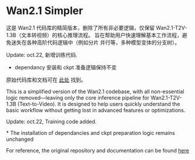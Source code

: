 # Wan2.1 Simpler

这是 Wan2.1 代码库的精简版本，删除了所有非必要逻辑，仅保留 Wan2.1-T2V-1.3B（文本转视频）的核心推理流程。
旨在帮助用户快速理解基本工作流程，避免迷失在各种高阶代码逻辑中（例如分片
并行等，多种模型变体的分支树）。

Update:
oct.22, 新增训练代码.

* dependancy 安装和 ckpt 准备逻辑保持不变

原始代码库和文档可在
[此处](https://github.com/Wan-Video/Wan2.1) 找到。

This is a simplified version of the Wan2.1 codebase, with all non-essential logic removed—leaving only the core inference pipeline for Wan2.1-T2V-1.3B (Text-to-Video).
It is designed to help users quickly understand the basic workflow without getting lost in advanced features or optimizations. 

Update:
oct.22, Training code added.

\* The installation of dependancies and ckpt preparation logic remains unchanged 

For reference, the original repository and documentation can be found
[here](https://github.com/Wan-Video/Wan2.1)
